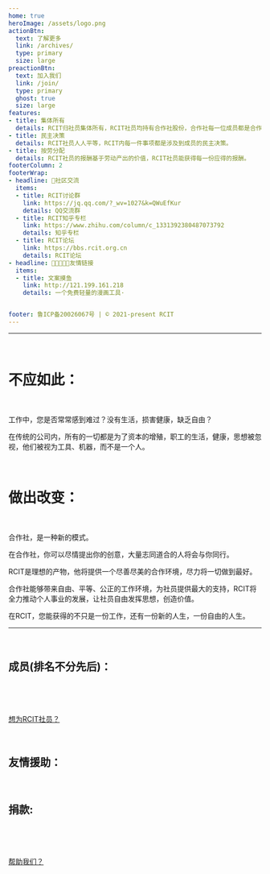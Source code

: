 ```yaml
---
home: true
heroImage: /assets/logo.png
actionBtn:
  text: 了解更多
  link: /archives/
  type: primary
  size: large
preactionBtn:
  text: 加入我们
  link: /join/
  type: primary
  ghost: true
  size: large
features: 
- title: 集体所有
  details: RCIT归社员集体所有，RCIT社员均持有合作社股份，合作社每一位成员都是合作社的主人。
- title: 民主决策
  details: RCIT社员人人平等，RCIT内每一件事项都是涉及到成员的民主决策。
- title: 按劳分配
  details: RCIT社员的报酬基于劳动产出的价值，RCIT社员能获得每一份应得的报酬。
footerColumn: 2
footerWrap: 
- headline: 💬社区交流
  items:
  - title: RCIT讨论群  
    link: https://jq.qq.com/?_wv=1027&k=QWuEfKur
    details: QQ交流群
  - title: RCIT知乎专栏
    link: https://www.zhihu.com/column/c_1331392380487073792
    details: 知乎专栏
  - title: RCIT论坛
    link: https://bbs.rcit.org.cn
    details: RCIT论坛
- headline: 🧑🏿‍🤝‍🧑🏿友情链接
  items:
  - title: 文案摸鱼  
    link: http://121.199.161.218
    details: 一个免费轻量的漫画工具·


footer: 鲁ICP备20026067号 | © 2021-present RCIT
---
```


------


<p>&nbsp; </p>  

# 不应如此：

<p>&nbsp; </p>  

工作中，您是否常常感到难过？没有生活，损害健康，缺乏自由？

在传统的公司内，所有的一切都是为了资本的增殖，职工的生活，健康，思想被忽视，他们被视为工具、机器，而不是一个人。

<p>&nbsp; </p>  

# 做出改变：


<p>&nbsp; </p>  

合作社，是一种新的模式。

在合作社，你可以尽情提出你的创意，大量志同道合的人将会与你同行。

RCIT是理想的产物，他将提供一个尽善尽美的合作环境，尽力将一切做到最好。

合作社能够带来自由、平等、公正的工作环境，为社员提供最大的支持，RCIT将全力推动个人事业的发展，让社员自由发挥思想，创造价值。

在RCIT，您能获得的不只是一份工作，还有一份新的人生，一份自由的人生。

------

<p>&nbsp; </p>  


## 成员(排名不分先后)：

<p>&nbsp; </p>


<a-tooltip placement="bottom">
  <template slot="title">
    wofbi
  </template>
  <a-avatar src="/assets/wofbi1.jpeg" :size="54"/>
</a-tooltip> 
<a-tooltip placement="bottom">
  <template slot="title">
    先知
  </template>
  <a-avatar src="/assets/xianzhi.png" :size="54"/>
</a-tooltip> 
<a-tooltip placement="bottom">
  <template slot="title">
    王海
  </template>
  <a-avatar src="/assets/wanghai.jpg" :size="54"/>
</a-tooltip> 
<a-tooltip placement="bottom">
  <template slot="title">
    肆零壹柒
  </template>
  <a-avatar src="/assets/xiaosi.jpg" :size="54"/>
</a-tooltip> 
<a-tooltip placement="bottom">
  <template slot="title">
    魔法少女莉露露
  </template>
  <a-avatar src="/assets/zhangmengchen.png" :size="54"/>
</a-tooltip> 
<a-tooltip placement="bottom">
  <template slot="title">
    哼哼
  </template>
  <a-avatar src="/assets/hengheng.png" :size="54"/>
</a-tooltip> 
<a-tooltip placement="bottom">
  <template slot="title">
    云苔
  </template>
  <a-avatar src="/assets/yuntai.jpg" :size="54"/>
</a-tooltip> 
<a-tooltip placement="bottom">
  <template slot="title">
    墨天
  </template>
  <a-avatar src="/assets/motian.jpg" :size="54"/>
</a-tooltip> 
<a-tooltip placement="bottom">
  <template slot="title">
    吴谦观
  </template>
  <a-avatar src="/assets/wuqianguan.jpg" :size="54"/>
</a-tooltip> 
<p>&nbsp; </p>  

[想为RCIT社员？](/join)

<p>&nbsp; </p> 

## 友情援助：

<a-tooltip placement="bottom">
  <template slot="title">
    福芦娃
  </template>
  <a-avatar src="/assets/hudou.jpg" :size="54"/>
</a-tooltip>

<p>&nbsp; </p> 

## 捐款:

<p>&nbsp; </p>



<p>&nbsp; </p>

[帮助我们？](/archives/sponsor.html)

<Msg />
